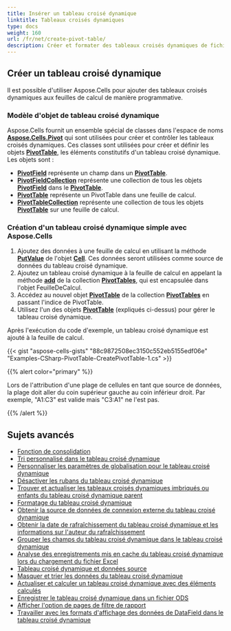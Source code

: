 ```yaml
---
title: Insérer un tableau croisé dynamique
linktitle: Tableaux croisés dynamiques
type: docs
weight: 160
url: /fr/net/create-pivot-table/
description: Créer et formater des tableaux croisés dynamiques de fichiers de feuilles de calcul Excel.
---
```


## **Créer un tableau croisé dynamique**

Il est possible d'utiliser Aspose.Cells pour ajouter des tableaux croisés dynamiques aux feuilles de calcul de manière programmative.

### **Modèle d'objet de tableau croisé dynamique**

Aspose.Cells fournit un ensemble spécial de classes dans l'espace de noms [**Aspose.Cells.Pivot**](https://reference.aspose.com/cells/net/aspose.cells.pivot) qui sont utilisées pour créer et contrôler les tableaux croisés dynamiques. Ces classes sont utilisées pour créer et définir les objets [**PivotTable**](https://reference.aspose.com/cells/net/aspose.cells.pivot/pivottable), les éléments constitutifs d'un tableau croisé dynamique. Les objets sont :

- [**PivotField**](https://reference.aspose.com/cells/net/aspose.cells.pivot/pivotfield) représente un champ dans un [**PivotTable**](https://reference.aspose.com/cells/net/aspose.cells.pivot/pivottable).
- [**PivotFieldCollection**](https://reference.aspose.com/cells/net/aspose.cells.pivot/pivotfieldcollection) représente une collection de tous les objets [**PivotField**](https://reference.aspose.com/cells/net/aspose.cells.pivot/pivotfield) dans le [**PivotTable**](https://reference.aspose.com/cells/net/aspose.cells.pivot/pivottable).
- [**PivotTable**](https://reference.aspose.com/cells/net/aspose.cells.pivot/pivottable) représente un PivotTable dans une feuille de calcul.
- [**PivotTableCollection**](https://reference.aspose.com/cells/net/aspose.cells.pivot/pivottablecollection) représente une collection de tous les objets [**PivotTable**](https://reference.aspose.com/cells/net/aspose.cells.pivot/pivottable) sur une feuille de calcul.

### **Création d'un tableau croisé dynamique simple avec Aspose.Cells**

1. Ajoutez des données à une feuille de calcul en utilisant la méthode [**PutValue**](https://reference.aspose.com/cells/net/aspose.cells/cell/methods/putvalue/index) de l'objet [**Cell**](https://reference.aspose.com/cells/net/aspose.cells/cell).
   Ces données seront utilisées comme source de données du tableau croisé dynamique.
1. Ajoutez un tableau croisé dynamique à la feuille de calcul en appelant la méthode [**add**](https://reference.aspose.com/cells/net/aspose.cells.pivot/pivottablecollection/methods/add/index) de la collection [**PivotTables**](https://reference.aspose.com/cells/net/aspose.cells.pivot/pivottablecollection), qui est encapsulée dans l'objet FeuilleDeCalcul.
1. Accédez au nouvel objet [**PivotTable**](https://reference.aspose.com/cells/net/aspose.cells.pivot/pivottable) de la collection [**PivotTables**](https://reference.aspose.com/cells/net/aspose.cells.pivot/pivottablecollection) en passant l'indice de PivotTable.
1. Utilisez l'un des objets [**PivotTable**](https://reference.aspose.com/cells/net/aspose.cells.pivot/pivottable) (expliqués ci-dessus) pour gérer le tableau croisé dynamique.

Après l'exécution du code d'exemple, un tableau croisé dynamique est ajouté à la feuille de calcul.

{{< gist "aspose-cells-gists" "88c9872508ec3150c552eb5155edf06e" "Examples-CSharp-PivotTable-CreatePivotTable-1.cs" >}}

{{% alert color="primary" %}}

Lors de l'attribution d'une plage de cellules en tant que source de données, la plage doit aller du coin supérieur gauche au coin inférieur droit. Par exemple, "A1:C3" est valide mais "C3:A1" ne l'est pas.

{{% /alert %}}

## **Sujets avancés**
- [Fonction de consolidation](/cells/fr/net/consolidation-function/)
- [Tri personnalisé dans le tableau croisé dynamique](/cells/fr/net/custom-sorting-in-pivot-table/)
- [Personnaliser les paramètres de globalisation pour le tableau croisé dynamique](/cells/fr/net/customize-globalization-settings-for-pivot-table/)
- [Désactiver les rubans du tableau croisé dynamique](/cells/fr/net/disable-pivot-table-ribbons/)
- [Trouver et actualiser les tableaux croisés dynamiques imbriqués ou enfants du tableau croisé dynamique parent](/cells/fr/net/find-and-refresh-the-nested-or-children-pivot-tables-of-parent-pivot-table/)
- [Formatage du tableau croisé dynamique](/cells/fr/net/formatting-pivot-table/)
- [Obtenir la source de données de connexion externe du tableau croisé dynamique](/cells/fr/net/get-external-connection-data-source-of-pivot-table/)
- [Obtenir la date de rafraîchissement du tableau croisé dynamique et les informations sur l'auteur du rafraîchissement](/cells/fr/net/get-pivot-table-refresh-date-and-refresh-by-who-information/)
- [Grouper les champs du tableau croisé dynamique dans le tableau croisé dynamique](/cells/fr/net/group-pivot-fields-in-the-pivot-table/)
- [Analyse des enregistrements mis en cache du tableau croisé dynamique lors du chargement du fichier Excel](/cells/fr/net/parsing-pivot-cached-records-while-loading-excel-file/)
- [Tableau croisé dynamique et données source](/cells/fr/net/pivot-table-and-source-data/)
- [Masquer et trier les données du tableau croisé dynamique](/cells/fr/net/pivot-table-hide-and-sort-data/)
- [Actualiser et calculer un tableau croisé dynamique avec des éléments calculés](/cells/fr/net/refresh-and-calculate-pivot-table-having-calculated-items/)
- [Enregistrer le tableau croisé dynamique dans un fichier ODS](/cells/fr/net/save-pivot-table-in-ods-file/)
- [Afficher l'option de pages de filtre de rapport](/cells/fr/net/show-report-filter-pages-option/)
- [Travailler avec les formats d'affichage des données de DataField dans le tableau croisé dynamique](/cells/fr/net/working-with-data-display-formats-of-datafield-in-pivot-table/)

